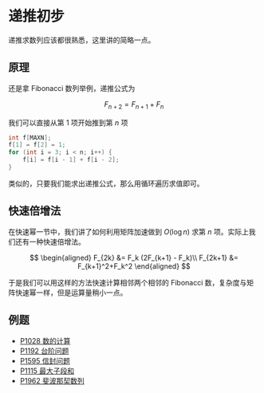 # 递推初步

递推求数列应该都很熟悉，这里讲的简略一点。

## 原理

还是拿 Fibonacci 数列举例，递推公式为

$$
F_{n+2} = F_{n+1} + F_{n}
$$

我们可以直接从第 $1$ 项开始推到第 $n$ 项

```cpp
int f[MAXN];
f[1] = f[2] = 1;
for (int i = 3; i < n; i++) {
    f[i] = f[i - 1] + f[i - 2];
}
```

类似的，只要我们能求出递推公式，那么用循环遍历求值即可。

## 快速倍增法

在快速幂一节中，我们讲了如何利用矩阵加速做到 $O(\log n)$ 求第 $n$ 项。实际上我们还有一种快速倍增法。

$$
\begin{aligned}
F_{2k} &= F_k (2F_{k+1} - F_k)\\
F_{2k+1} &= F_{k+1}^2+F_k^2
\end{aligned}
$$

于是我们可以用这样的方法快速计算相邻两个相邻的 Fibonacci 数，复杂度与矩阵快速幂一样，但是运算量稍小一点。

## 例题

- [P1028 数的计算](https://www.luogu.com.cn/problem/P1028)
- [P1192 台阶问题](https://www.luogu.com.cn/problem/P1192)
- [P1595 信封问题](https://www.luogu.com.cn/problem/P1595)
- [P1115 最大子段和](https://www.luogu.com.cn/problem/P1115)
- [P1962 斐波那契数列](https://www.luogu.com.cn/problem/P1962)
